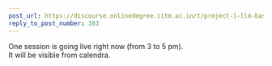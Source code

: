```yaml
---
post_url: https://discourse.onlinedegree.iitm.ac.in/t/project-1-llm-based-automation-agent-discussion-thread-tds-jan-2025/164277/387
reply_to_post_number: 383
---
```

One session is going live right now (from 3 to 5 pm).  
It will be visible from calendra.